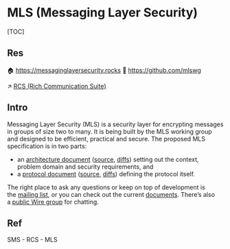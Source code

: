 # MLS (Messaging Layer Security)

[TOC]



## Res
🏠 https://messaginglayersecurity.rocks
🚧 https://github.com/mlswg

↗ [RCS (Rich Communication Suite)](../../../../../🔑%20CS%20Core/🏎️%20Computer%20Networking%20and%20Communication/Messaging%20&%20Streaming/Video%20Transmission%20(Streaming)%20&%20OTT/RCS%20(Rich%20Communication%20Suite)/RCS%20(Rich%20Communication%20Suite).md)



## Intro
Messaging Layer Security (MLS) is a security layer for encrypting messages in groups of size two to many. It is being built by the MLS working group and designed to be efficient, practical and secure. The proposed MLS specification is in two parts:

- an [architecture document](https://messaginglayersecurity.rocks/mls-architecture/draft-ietf-mls-architecture.html) ([source](https://github.com/mlswg/mls-architecture/blob/master/draft-ietf-mls-architecture.md), [diffs](https://messaginglayersecurity.rocks/mls-architecture/)) setting out the context, problem domain and security requirements, and
- a [protocol document](https://www.rfc-editor.org/rfc/rfc9420.html) ([source](https://github.com/mlswg/mls-protocol/blob/master/rfc9420.md), [diffs](https://messaginglayersecurity.rocks/mls-protocol/)) defining the protocol itself.

The right place to ask any questions or keep on top of development is the [mailing list](https://mailarchive.ietf.org/arch/browse/mls/), or you can check out the current [documents](https://datatracker.ietf.org/wg/mls/documents/). There’s also a [public Wire group](https://app.wire.com/join/?key=qmrRRfaklMRm8UsYSqpA&code=KD8O6_Pvkli3pmzXbWtr) for chatting.



## Ref
[信息传输协议 – 从 SMS 到 MLS（Messaging Layer Security）]: https://anotherdayu.com/2023/5314/

SMS - RCS - MLS

